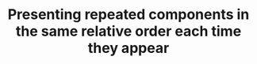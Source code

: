 ---
title: Presenting repeated components in the same relative order each time they appear
description: ""
url: https://www.w3.org/TR/WCAG20-TECHS/G61.html
---